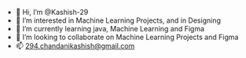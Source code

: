 - 👋 Hi, I’m @Kashish-29
- 👀 I’m interested in Machine Learning Projects, and in Designing
- 🌱 I’m currently learning java, Machine Learning and Figma
- 💞️ I’m looking to collaborate on Machine Learning Projects and Figma
- 📫 294.chandanikashish@gmail.com

<!---
Kashish-29/Kashish-29 is a ✨ special ✨ repository because its `README.md` (this file) appears on your GitHub profile.
You can click the Preview link to take a look at your changes.
--->
